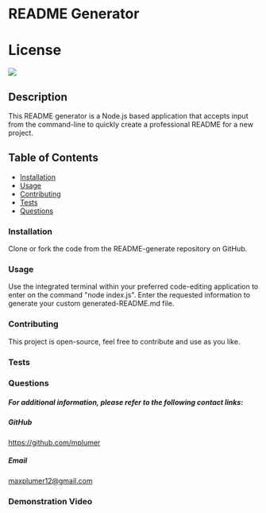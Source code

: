 # README Generator

# License
![](https://img.shields.io/badge/License-GNU%20General%20Public%20License%20(GPL)-blue.svg)

## Description 
This README generator is a Node.js based application that accepts input from the command-line to quickly create a professional README for a new project.

## Table of Contents
* [Installation](#installation) 
* [Usage](#usage) 
* [Contributing](#contributing)
* [Tests](#tests)  
* [Questions](#questions)


### Installation
Clone or fork the code from the README-generate repository on GitHub.

### Usage
Use the integrated terminal within your preferred code-editing application to enter on the command "node index.js". Enter the requested information to generate your custom generated-README.md file.

### Contributing
This project is open-source, feel free to contribute and use as you like.
### Tests



### Questions
##### For additional information, please refer to the following contact links:
    
##### GitHub
https://github.com/mplumer
    
##### Email
maxplumer12@gmail.com


### Demonstration Video